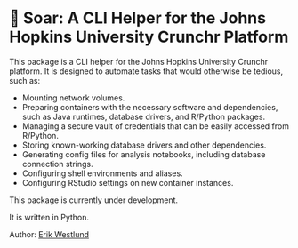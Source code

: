 # 🦅 Soar: A CLI Helper for the Johns Hopkins University Crunchr Platform

This package is a CLI helper for the Johns Hopkins University Crunchr platform. It is designed to automate tasks that would otherwise be tedious, such as:

* Mounting network volumes.
* Preparing containers with the necessary software and dependencies, such as Java runtimes, database drivers, and R/Python packages.
* Managing a secure vault of credentials that can be easily accessed from R/Python.
* Storing known-working database drivers and other dependencies.
* Generating config files for analysis notebooks, including database connection strings.
* Configuring shell environments and aliases.
* Configuring RStudio settings on new container instances.

This package is currently under development.

It is written in Python.

Author: [Erik Westlund](https://publichealth.jhu.edu/faculty/4677/erik-westlund)
